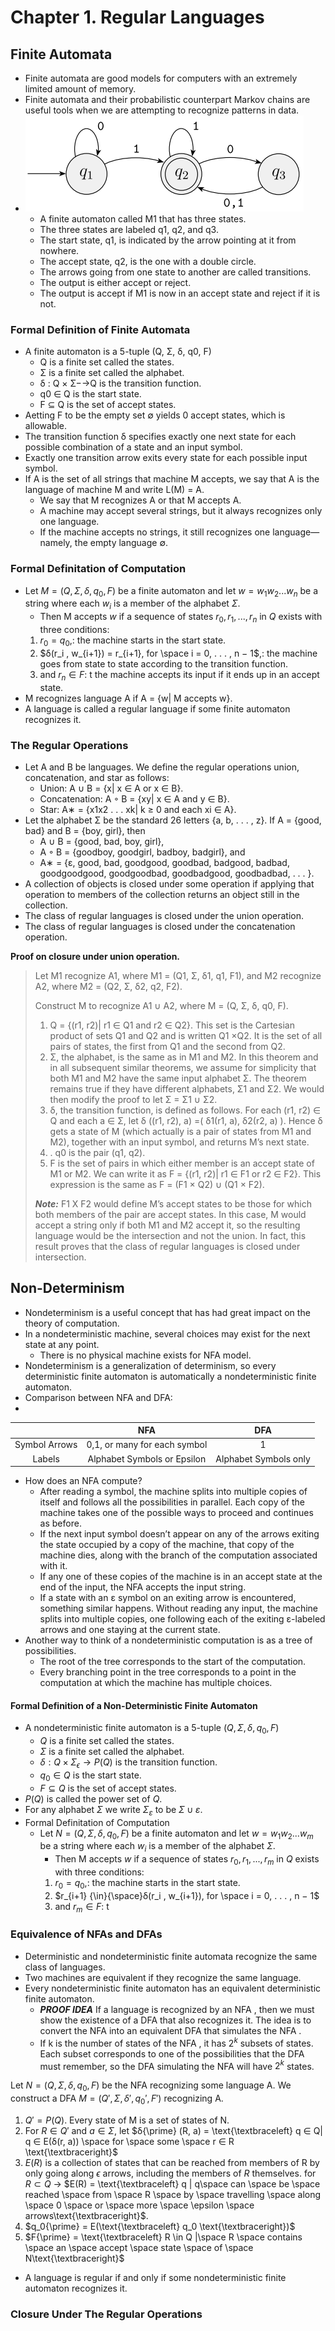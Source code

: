 # Chapter 1. Regular Languages
## Finite Automata
- Finite automata are good models for computers with an extremely limited amount of memory.
- Finite automata and their probabilistic counterpart Markov chains are useful tools when we are attempting to recognize patterns in data.
- ![A finite automaton called M1 that has three states](https://github.com/geekahmed/Theory-of-Computation/blob/main/1.%20Regular%20Languages/Images/M1.png?raw=true)
	- A finite automaton called M1 that has three states.
	- The three states are labeled q1, q2, and q3.
	- The start state, q1, is indicated by the arrow pointing at it from nowhere.
	- The accept state, q2, is the one with a double circle.
	- The arrows going from one state to another are called transitions.
	- The output is either accept or reject.
	- The output is accept if M1 is now in an accept state and reject if it is not.
### Formal Definition of Finite Automata
- A finite automaton is a 5-tuple (Q, Σ, δ, q0, F)
	- Q is a finite set called the states.
	- Σ is a finite set called the alphabet.
	- δ : Q × Σ−→Q is the transition function.
	- q0 ∈ Q is the start state.
	- F ⊆ Q is the set of accept states.
- Aetting F to be the empty set ∅ yields 0 accept states, which is allowable.
- The transition function δ specifies exactly one next state for each possible combination of a state and an input symbol.
- Exactly one transition arrow exits every state for each possible input symbol.
- If A is the set of all strings that machine M accepts, we say that A is the language of machine M and write L(M) = A.
	- We say that M recognizes A or that M accepts A.
	- A machine may accept several strings, but it always recognizes only one language.
	-  If the machine accepts no strings, it still recognizes one language— namely, the empty language ∅.
### Formal Definitation of Computation
- Let $M = (Q, Σ, δ, q_0, F)$ be a finite automaton and let $w = w_1w_2...w_n$ be a string where each $w_i$ is a member of the alphabet $Σ$.
	- Then M accepts $w$ if a sequence of states $r_0, r_1, . . . , r_n$ in $Q$ exists with three conditions:
	1. $r_0 = q_0$,: the machine starts in the start state.
	2. $δ(r_i , w_{i+1}) = r_{i+1}, for \space i = 0, . . . , n − 1$,: the machine goes from state to state according to the transition function.
	3. and $r_n ∈ F$: t the machine accepts its input if it ends up in an accept state.
- M recognizes language A if A = {w| M accepts w}.
- A language is called a regular language if some finite automaton recognizes it.
### The Regular Operations
- Let A and B be languages. We define the regular operations union, concatenation, and star as follows:
	- Union: A ∪ B = {x| x ∈ A or x ∈ B}.
	- Concatenation: A ◦ B = {xy| x ∈ A and y ∈ B}.
	- Star: A∗ = {x1x2 . . . xk| k ≥ 0 and each xi ∈ A}.
- Let the alphabet Σ be the standard 26 letters {a, b, . . . , z}. If A = {good, bad} and B = {boy, girl}, then
	- A ∪ B = {good, bad, boy, girl},
	- A ◦ B = {goodboy, goodgirl, badboy, badgirl}, and
	- A∗ = {ε, good, bad, goodgood, goodbad, badgood, badbad, goodgoodgood, goodgoodbad, goodbadgood, goodbadbad, . . . }.
- A collection of objects is closed under some operation if applying that operation to members of the collection returns an object still in the collection.
- The class of regular languages is closed under the union operation.
- The class of regular languages is closed under the concatenation operation.

**Proof on closure under union operation.**

> Let M1 recognize A1, where M1 = (Q1, Σ, δ1, q1, F1), and M2 recognize
> A2, where M2 = (Q2, Σ, δ2, q2, F2).
> 
> Construct M to recognize A1 ∪ A2, where M = (Q, Σ, δ, q0, F).
> 
> 1. Q = {(r1, r2)| r1 ∈ Q1 and r2 ∈ Q2}. This set is the Cartesian product of sets Q1 and Q2 and is written Q1 ×Q2. It is the set of all pairs of states, the first from Q1 and the second from Q2.
> 2. Σ, the alphabet, is the same as in M1 and M2. In this theorem and in all subsequent similar theorems, we assume for simplicity that both M1 and M2 have the same input alphabet Σ. The theorem remains true if they have different alphabets, Σ1 and Σ2. We would then modify the proof to let Σ = Σ1 ∪ Σ2.
> 3. δ, the transition function, is defined as follows. For each (r1, r2) ∈ Q and each a ∈ Σ, let δ ((r1, r2), a) =( δ1(r1, a), δ2(r2, a) ). Hence δ gets a state of M (which actually is a pair of states from M1 and M2), together with an input symbol, and returns M’s next state.
> 4. . q0 is the pair (q1, q2).
> 5. F is the set of pairs in which either member is an accept state of M1 or M2. We can write it as F = {(r1, r2)| r1 ∈ F1 or r2 ∈ F2}. This expression is the same as F = (F1 × Q2) ∪ (Q1 × F2).
> 
> ***Note:*** F1 X F2  would define M’s accept states to be those for which both members of the pair are accept states. In this case, M would accept a string only if both M1 and M2 accept it, so the resulting language would be the intersection and not the union. In fact, this result proves that the class of regular languages is closed under intersection.

## Non-Determinism
- Nondeterminism is a useful concept that has had great impact on the theory of computation.
- In a nondeterministic machine, several choices may exist for the next state at any point.
	- There is no physical machine exists for NFA model.
- Nondeterminism is a generalization of determinism, so every deterministic finite automaton is automatically a nondeterministic finite automaton.
- Comparison between NFA and DFA:
- 
|               | NFA                          | DFA                   |
|:-------------:|:----------------------------:|:---------------------:|
| Symbol Arrows | 0,1, or many for each symbol | 1                     |
| Labels        | Alphabet Symbols or Epsilon  | Alphabet Symbols only |
- How does an NFA compute?
	- After reading a symbol, the machine splits into multiple copies of itself and follows all the possibilities in parallel. Each copy of the machine takes one of the possible ways to proceed and continues as before.
	- If the next input symbol doesn’t appear on any of the arrows exiting the state occupied by a copy of the machine, that copy of the machine dies, along with the branch of the computation associated with it.
	- If any one of these copies of the machine is in an accept state at the end of the input, the NFA accepts the input string.
	- If a state with an ε symbol on an exiting arrow is encountered, something similar happens. Without reading any input, the machine splits into multiple copies, one following each of the exiting ε-labeled arrows and one staying at the current state.
- Another way to think of a nondeterministic computation is as a tree of possibilities.
	- The root of the tree corresponds to the start of the computation. 
	- Every branching point in the tree corresponds to a point in the computation at which the machine has multiple choices.
#### Formal Definition of a Non-Deterministic Finite Automaton
- A nondeterministic finite automaton is a 5-tuple $(Q, Σ, δ, q_0, F)$
	- $Q$ is a finite set called the states.
	- $Σ$ is a finite set called the alphabet.
	- $δ : Q × Σ_{\epsilon} → P(Q)$ is the transition function.
	- $q_0 ∈ Q$ is the start state.
	- $F ⊆ Q$ is the set of accept states.
- $P(Q)$ is called the power set of $Q$.
- For any alphabet $Σ$ we write $Σ_ε$ to be $Σ ∪ {ε}$.
- Formal Definitation of Computation
	- Let $N = (Q, Σ, δ, q_0, F)$ be a finite automaton and let $w = w_1w_2...w_m$ be a string where each $w_i$ is a member of the alphabet $Σ$.
		- Then M accepts $w$ if a sequence of states $r_0, r_1, . . . , r_m$ in $Q$ exists with three conditions:
		1. $r_0 = q_0$,: the machine starts in the start state.
		2. $r_{i+1} {\in}{\space}δ(r_i , w_{i+1}), for \space i = 0, . . . , n − 1$
		3. and $r_m ∈ F$: t 
### Equivalence of NFAs and DFAs
- Deterministic and nondeterministic finite automata recognize the same class of languages.
- Two machines are equivalent if they recognize the same language.
- Every nondeterministic finite automaton has an equivalent deterministic finite automaton.
	- ***PROOF IDEA*** If a language is recognized by an NFA , then we must show the existence of a DFA that also recognizes it. The idea is to convert the NFA into an equivalent DFA that simulates the NFA .
	- If k is the number of states of the NFA , it has $2^k$ subsets of states. Each subset corresponds to one of the possibilities that the DFA must remember, so the DFA simulating the NFA will have $2^k$ states.

Let $N = (Q, Σ, δ, q_0 , F )$ be the NFA recognizing some language A. We construct a DFA $M = (Q{\prime} , Σ, δ{\prime} , q_0{\prime} , F{\prime} )$ recognizing A.

 1. $Q{\prime} = P(Q)$. Every state of M is a set of states of N.
 2. For $R ∈ Q{\prime}$ and $a ∈ Σ$, let $δ{\prime} (R, a) = \text{\textbraceleft} q ∈ Q| q ∈  E(δ(r, a)) \space for \space some \space r ∈ R \text{\textbraceright}$
 3. $E(R)$ is a collection of states that can be reached from members of R by only going along $\epsilon$ arrows, including the members of $R$ themselves. for $R\subset Q$ -> $E(R) = \text{\textbraceleft}  q | q\space can \space be \space reached \space from \space R \space by \space travelling \space along \space 0 \space or \space more \space \epsilon \space arrows\text{\textbraceright}$.
 4. $q_0{\prime} = E(\text{\textbraceleft} q_0 \text{\textbraceright})$
 5. $F{\prime} = \text{\textbraceleft} R \in Q |\space R \space contains \space an \space accept \space state \space of \space N\text{\textbraceright}$
 - A language is regular if and only if some nondeterministic finite automaton recognizes it.

### Closure Under The Regular Operations
